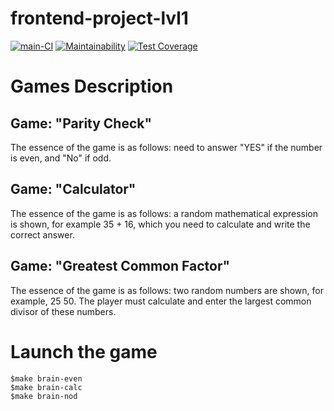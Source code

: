 # frontend-project-lvl1

[![main-CI](https://github.com/Polt0s/frontend-project-lvl1/workflows/main-CI/badge.svg)](https://github.com/Polt0s/frontend-project-lvl1/actions)
[![Maintainability](https://api.codeclimate.com/v1/badges/a99a88d28ad37a79dbf6/maintainability)](https://codeclimate.com/github/codeclimate/codeclimate/maintainability)
[![Test Coverage](https://api.codeclimate.com/v1/badges/a99a88d28ad37a79dbf6/test_coverage)](https://codeclimate.com/github/codeclimate/codeclimate/test_coverage)

# Games Description

## Game: "Parity Check"

The essence of the game is as follows: need to answer "YES" if the number is even, and "No" if odd.

## Game: "Calculator"

The essence of the game is as follows: a random mathematical expression is shown, for example 35 + 16, which you need to calculate and write the correct answer.

## Game: "Greatest Common Factor"

The essence of the game is as follows: two random numbers are shown, for example, 25 50. The player must calculate and enter the largest common divisor of these numbers.

# Launch the game

```
$make brain-even
$make brain-calc
$make brain-nod
```
